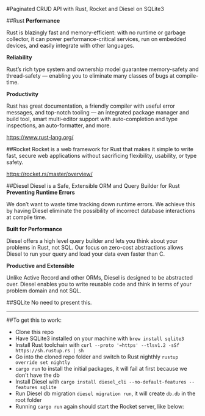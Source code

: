 #Paginated CRUD API with Rust, Rocket and Diesel on SQLite3

##Rust
**Performance**

Rust is blazingly fast and memory-efficient: with no runtime or garbage collector, it can power performance-critical services, run on embedded devices, and easily integrate with other languages.

**Reliability**

Rust’s rich type system and ownership model guarantee memory-safety and thread-safety — enabling you to eliminate many classes of bugs at compile-time.

**Productivity**

Rust has great documentation, a friendly compiler with useful error messages, and top-notch tooling — an integrated package manager and build tool, smart multi-editor support with auto-completion and type inspections, an auto-formatter, and more.

https://www.rust-lang.org/


##Rocket
Rocket is a web framework for Rust that makes it simple to write fast, secure web applications without sacrificing flexibility, usability, or type safety.

https://rocket.rs/master/overview/

##Diesel
Diesel is a Safe, Extensible ORM and Query Builder for Rust
**Preventing Runtime Errors**

We don’t want to waste time tracking down runtime errors. We achieve this by having Diesel eliminate the possibility of incorrect database interactions at compile time.

**Built for Performance**

Diesel offers a high level query builder and lets you think about your problems in Rust, not SQL. Our focus on zero-cost abstractions allows Diesel to run your query and load your data even faster than C.

**Productive and Extensible**

Unlike Active Record and other ORMs, Diesel is designed to be abstracted over. Diesel enables you to write reusable code and think in terms of your problem domain and not SQL.

##SQLite
No need to present this.

-----------

##To get this to work:
- Clone this repo
- Have SQLite3 installed on your machine with `brew install sqlite3`
- Install Rust toolchain with `curl --proto '=https' --tlsv1.2 -sSf https://sh.rustup.rs | sh`
- Go into the cloned repo folder and switch to Rust nighthly `rustup override set nightly`
- `cargo run` to install the initial packages, it will fail at first because we don't have the db
- Install Diesel with `cargo install diesel_cli --no-default-features --features sqlite`
- Run Diesel db migration `diesel migration run`, it will create `db.db` in the root folder
- Running `cargo run` again should start the Rocket server, like below:

